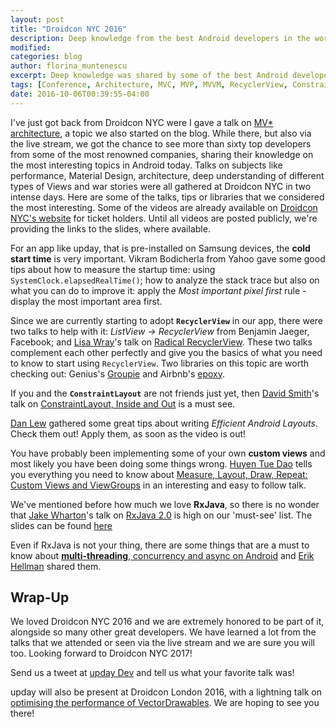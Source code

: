 ```yaml
---
layout: post
title: "Droidcon NYC 2016"
description: Deep knowledge from the best Android developers in the world.
modified:
categories: blog
author: florina_muntenescu
excerpt: Deep knowledge was shared by some of the best Android developers in the world at Droidcon NYC 2016. Here are some of the things we learned.
tags: [Conference, Architecture, MVC, MVP, MVVM, RecyclerView, ConstraintLayout]
date: 2016-10-06T00:39:55-04:00
---
```

I've just got back from Droidcon NYC were I gave a talk on <a href="http://www.slideshare.net/FlorinaMuntenescu/a-journey-through-mv-wonderland-66570666">MV* architecture</a>, a topic we also started on the blog. While there, but also via the live stream, we got the chance to see more than sixty top developers from some of the most renowned companies, sharing their knowledge on the most interesting topics in Android today. Talks on subjects like performance, Material Design, architecture, deep understanding of different types of Views and war stories were all gathered at Droidcon NYC in two intense days. Here are some of the talks, tips or libraries that we considered the most interesting. Some of the videos are already available on <a href="http://droidcon.nyc/lineup">Droidcon NYC's website</a> for ticket holders.
Until all videos are posted publicly, we're providing the links to the slides, where available.


For an app like upday, that is pre-installed on Samsung devices, the **cold start time** is very important. Vikram Bodicherla from Yahoo gave some good tips about how to measure the startup time: using `SystemClock.elapsedRealTime()`; how to analyze the stack trace but also on what you can do to improve it: apply the *Most important pixel first* rule - display the most important area first.

Since we are currently starting to adopt **`RecyclerView`** in our app, there were two talks to help with it: *ListView -> RecyclerView* from Benjamin Jaeger, Facebook; and <a href="https://twitter.com/lisawrayz">Lisa Wray</a>'s talk on <a href="https://speakerdeck.com/lisawray/radical-recyclerview-droidcon-nyc-2016">Radical RecyclerView</a>. These two talks complement each other perfectly and give you the basics of what you need to know to start using `RecyclerView`. Two libraries on this topic are worth checking out: Genius's <a href="https://github.com/Genius/groupie">Groupie</a> and Airbnb's <a href="https://github.com/airbnb/epoxy">epoxy</a>.

If you and the **`ConstraintLayout`** are not friends just yet, then <a href="https://twitter.com/devunwired">David Smith</a>'s talk on <a href="https://speakerdeck.com/devunwired/constraintlayout-inside-and-out">ConstraintLayout, Inside and Out</a> is a must see.

<a href="https://twitter.com/danlew42">Dan Lew</a> gathered some great tips about writing *Efficient Android Layouts*. Check them out! Apply them, as soon as the video is out!

You have probably been implementing some of your own **custom views** and most likely you have been doing some things wrong. <a href="https://twitter.com/queencodemonkey">Huyen Tue Dao</a> tells you everything you need to know about <a href="https://speakerdeck.com/queencodemonkey/droidcon-nyc-2016-measure-layout-draw-repeat">Measure, Layout, Draw, Repeat: Custom Views and ViewGroups</a> in an interesting and easy to follow talk.

We've mentioned before how much we love **RxJava**, so there is no wonder that <a href="https://twitter.com/JakeWharton">Jake Wharton</a>'s talk on <a href="https://github.com/ReactiveX/RxJava/wiki/What's-different-in-2.0">RxJava 2.0</a> is high on our 'must-see' list. The slides can be found <a href="https://speakerdeck.com/jakewharton/looking-ahead-to-rxjava-2-droidcon-nyc-2016">here</a>

Even if RxJava is not your thing, there are some things that are a must to know about <a href="https://speakerdeck.com/erikhellman/multi-threading-concurrency-and-async-on-android">**multi-threading**, concurrency and async on Android</a> and <a href="https://twitter.com/ErikHellman">Erik Hellman</a> shared them.

## Wrap-Up
We loved Droidcon NYC 2016 and we are extremely honored to be part of it, alongside so many other great developers. We have learned a lot from the talks that we attended or seen via the live stream and we are sure you will too. Looking forward to Droidcon NYC 2017!

Send us a tweet at <a href="https://twitter.com/UpdayDevs">upday Dev</a> and tell us what your favorite talk was!

upday will also be present at Droidcon London 2016, with a lightning talk on <a href="https://skillsmatter.com/skillscasts/8695-optimising-the-performance-of-vectordrawables">optimising the performance of VectorDrawables</a>. We are hoping to see you there!
